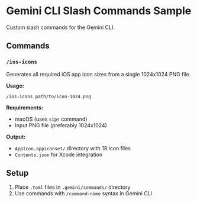 # Gemini CLI Slash Commands Sample

Custom slash commands for the Gemini CLI.

## Commands

### `/ios-icons`

Generates all required iOS app icon sizes from a single 1024x1024 PNG file.

**Usage:**
```
/ios-icons path/to/icon-1024.png
```

**Requirements:**
- macOS (uses `sips` command)
- Input PNG file (preferably 1024x1024)

**Output:**
- `AppIcon.appiconset/` directory with 18 icon files
- `Contents.json` for Xcode integration

## Setup

1. Place `.toml` files in `.gemini/commands/` directory
2. Use commands with `/command-name` syntax in Gemini CLI